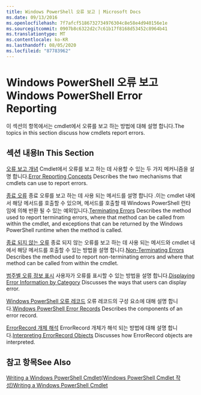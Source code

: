 ```yaml
---
title: Windows PowerShell 오류 보고 | Microsoft Docs
ms.date: 09/13/2016
ms.openlocfilehash: 7f7afcf5186732734976304c8e58e4d940156e1e
ms.sourcegitcommit: 0907b8c6322d2c7c61b17f8168d53452c8964b41
ms.translationtype: MT
ms.contentlocale: ko-KR
ms.lasthandoff: 08/05/2020
ms.locfileid: "87783962"
---
```

# <a name="windows-powershell-error-reporting"></a><span data-ttu-id="2c541-102">Windows PowerShell 오류 보고</span><span class="sxs-lookup"><span data-stu-id="2c541-102">Windows PowerShell Error Reporting</span></span>

<span data-ttu-id="2c541-103">이 섹션의 항목에서는 cmdlet에서 오류를 보고 하는 방법에 대해 설명 합니다.</span><span class="sxs-lookup"><span data-stu-id="2c541-103">The topics in this section discuss how cmdlets report errors.</span></span>

## <a name="in-this-section"></a><span data-ttu-id="2c541-104">섹션 내용</span><span class="sxs-lookup"><span data-stu-id="2c541-104">In This Section</span></span>

<span data-ttu-id="2c541-105">[오류 보고 개념](./error-reporting-concepts.md) Cmdlet에서 오류를 보고 하는 데 사용할 수 있는 두 가지 메커니즘을 설명 합니다.</span><span class="sxs-lookup"><span data-stu-id="2c541-105">[Error Reporting Concepts](./error-reporting-concepts.md) Describes the two mechanisms that cmdlets can use to report errors.</span></span>

<span data-ttu-id="2c541-106">[종료 오류](./terminating-errors.md) 종료 오류를 보고 하는 데 사용 되는 메서드를 설명 합니다 .이는 cmdlet 내에서 해당 메서드를 호출할 수 있으며, 메서드를 호출할 때 Windows PowerShell 런타임에 의해 반환 될 수 있는 예외입니다.</span><span class="sxs-lookup"><span data-stu-id="2c541-106">[Terminating Errors](./terminating-errors.md) Describes the method used to report terminating errors, where that method can be called from within the cmdlet, and exceptions that can be returned by the Windows PowerShell runtime when the method is called.</span></span>

<span data-ttu-id="2c541-107">[종료 되지 않는 오류](./non-terminating-errors.md) 종료 되지 않는 오류를 보고 하는 데 사용 되는 메서드와 cmdlet 내에서 해당 메서드를 호출할 수 있는 방법을 설명 합니다.</span><span class="sxs-lookup"><span data-stu-id="2c541-107">[Non-Terminating Errors](./non-terminating-errors.md) Describes the method used to report non-terminating errors and where that method can be called from within the cmdlet.</span></span>

<span data-ttu-id="2c541-108">[범주별 오류 정보 표시](./displaying-error-information.md) 사용자가 오류를 표시할 수 있는 방법을 설명 합니다.</span><span class="sxs-lookup"><span data-stu-id="2c541-108">[Displaying Error Information by Category](./displaying-error-information.md) Discusses the ways that users can display error.</span></span>

<span data-ttu-id="2c541-109">[Windows PowerShell 오류 레코드](./windows-powershell-error-records.md) 오류 레코드의 구성 요소에 대해 설명 합니다.</span><span class="sxs-lookup"><span data-stu-id="2c541-109">[Windows PowerShell Error Records](./windows-powershell-error-records.md) Describes the components of an error record.</span></span>

<span data-ttu-id="2c541-110">[ErrorRecord 개체 해석](./interpreting-errorrecord-objects.md) ErrorRecord 개체가 해석 되는 방법에 대해 설명 합니다.</span><span class="sxs-lookup"><span data-stu-id="2c541-110">[Interpreting ErrorRecord Objects](./interpreting-errorrecord-objects.md) Discusses how ErrorRecord objects are interpreted.</span></span>

## <a name="see-also"></a><span data-ttu-id="2c541-111">참고 항목</span><span class="sxs-lookup"><span data-stu-id="2c541-111">See Also</span></span>

[<span data-ttu-id="2c541-112">Writing a Windows PowerShell Cmdlet(Windows PowerShell Cmdlet 작성)</span><span class="sxs-lookup"><span data-stu-id="2c541-112">Writing a Windows PowerShell Cmdlet</span></span>](./writing-a-windows-powershell-cmdlet.md)
